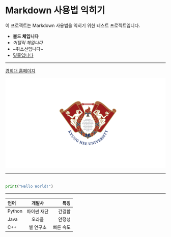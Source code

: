 # Markdown 사용법 익히기

이 프로젝트는 Markdown 사용법을 익히기 위한 테스트 프로젝트입니다.

+ **볼드 체입니다**
+ *이텔릭 체입니다*
+ ~취소선입니다~
+ <u>밑줄입니다</u>

----

[경희대 홈페이지](https://www.khu.ac.kr/)


![이미지 예시](https://github.com/Han019/origin/blob/main/%E1%84%80%E1%85%A7%E1%86%BC%E1%84%92%E1%85%B4%E1%84%83%E1%85%A2.png)

----

```python

print("Hello World!")

```

----

| 언어    | 개발사      | 특징       |
| :------ | :---------: | ---------: |
| Python  | 파이썬 재단 | 간결함     |
| Java    | 오라클      | 안정성     |
| C++     | 벨 연구소   | 빠른 속도  |
